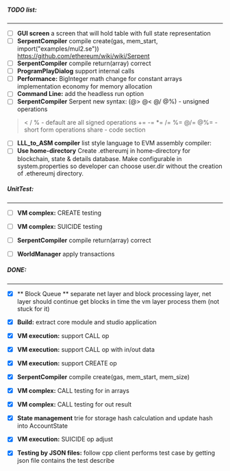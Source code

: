 

##### TODO list:
----------------

- [ ] **GUI screen** a screen that will hold table with full state representation
- [ ] **SerpentCompiler** compile create(gas, mem_start, import("examples/mul2.se"))
  https://github.com/ethereum/wiki/wiki/Serpent
- [ ] **SerpentCompiler** compile return(array) correct
- [ ] **ProgramPlayDialog** support internal calls
- [ ] **Performance:** BigInteger math change for constant arrays implementation
economy for memory allocation
- [ ] **Command Line:** add the headless run option
- [ ] **SerpentCompiler** Serpent new syntax:
(@> @< @/ @%) - unsigned operations
 > < / % - default are all signed operations
+= -= *= /= %= @/= @%= - short form operations
share - code section

- [ ] **LLL_to_ASM compiler** list style language to EVM assembly compiler:
- [ ] **Use home-directory** Create .ethereumj in home-directory for blockchain, state & details database. Make configurable in system.properties so developer can choose user.dir without the creation of .ethereumj directory.

##### UnitTest:
----------------

- [ ] **VM complex:** CREATE testing
- [ ] **VM complex:** SUICIDE testing
- [ ] **SerpentCompiler** compile return(array) correct
- [ ] **WorldManager** apply transactions



##### DONE:
-----------

- [X] ** Block Queue ** separate net layer and block processing layer, net layer should continue get
                        blocks in time the vm layer process them (not stuck for it)
- [X] **Build:** extract core module and studio application
- [x] **VM execution:** support CALL op
- [x] **VM execution:** support CALL op with in/out data
- [x] **VM execution:** support CREATE op
- [x] **SerpentCompiler** compile create(gas, mem_start, mem_size)

- [x] **VM complex:** CALL testing for in arrays
- [x] **VM complex:** CALL testing for out result
- [x] **State management** trie for storage hash calculation
                           and update hash into AccountState
- [x] **VM execution:** SUICIDE op adjust
- [x] **Testing by JSON files:** follow cpp client performs test case by getting json file contains the test describe
